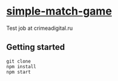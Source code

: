 # [simple-match-game](https://vyuzzzh.github.io/simple-match-game/)
Test job at crimeadigital.ru

## Getting started
```
git clone 
npm install
npm start
```

